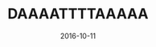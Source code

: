 ---
num: 107
date: 2016-10-11
name: "doopadoop"

image: "assets/graphics/2016/10-Oct/11.png"
title: "DAAAATTTTAAAAA"
descrip: ""

---
